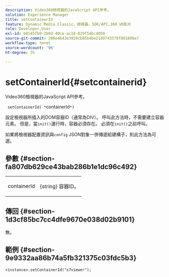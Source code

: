 ```yaml
---
description: Video360檢視器的JavaScript API參考。
solution: Experience Manager
title: setContainerId
feature: Dynamic Media Classic，檢視器，SDK/API,360 VR影片
role: Developer,User
exl-id: b0145fb0-2b0d-40ce-ac18-029f54bc4050
source-git-commit: 206e4643e3926cb85b4be2189743578f88180be7
workflow-type: tm+mt
source-wordcount: '96'
ht-degree: 3%

---
```


# setContainerId{#setcontainerid}

Video360檢視器的JavaScript API參考。

` setContainerId( *`containerId`*)`

設定檢視器所插入的DOM容器ID（通常為DIV）。 呼叫此方法時，不需要建立容器元素。 但是，當`init()`運行時，容器必須存在。 必須在`init()`之前呼叫。

如果將檢視器配置資訊與`config` JSON對象一併傳遞給建構子，則此方法為可選。

## 參數 {#section-fa807db629ce43bab286b1e1dc96c492}

<table id="table_896DFF34A68A403DB93A6D597461A573"> 
 <tbody> 
  <tr> 
   <td colname="col1"> <p> <span class="codeph"> <span class="varname"> containerId  </span> </span> </p> </td> 
   <td colname="col2"> <p> <span class="codeph"> {string} </span> 容器ID。 </p> </td> 
  </tr> 
 </tbody> 
</table>

## 傳回 {#section-1d3cf85bc7cc4dfe9670e038d02b9101}

無。

## 範例 {#section-9e9332aa86b74a5fb321375c03fdc5b3}

```
<instance>.setContainerId("s7viewer");
```
